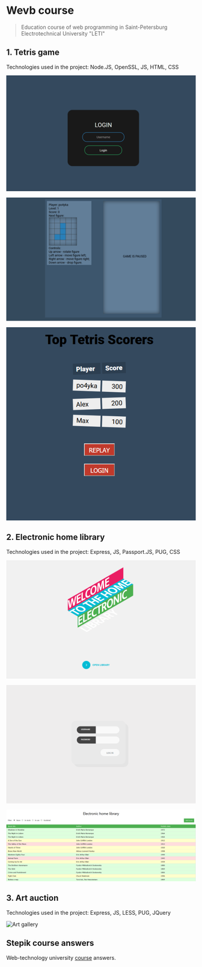 # Wevb course

> Education course of web programming in Saint-Petersburg Electrotechnical University "LETI"

## 1. Tetris game

Technologies used in the project: Node.JS, OpenSSL, JS, HTML, CSS

![Login screen](./readme_media/tetris/tetris_login.gif)

![Play screen](./readme_media/tetris/tetris_play.gif)

![Record table](./readme_media/tetris/tetris_records.png)

## 2. Electronic home library

Technologies used in the project: Express, JS, Passport.JS, PUG, CSS

![Enter screen](./readme_media/library/lib_enter.gif)

![Login screen](./readme_media/library/lib_login.gif)

![Working table](./readme_media/library/lib_main.png)

## 3. Art auction

Technologies used in the project: Express, JS, LESS, PUG, JQuery

![Art gallery](./readme_media/auction/auction.gif)

## Stepik course answers

Web-technology university [course](https://stepik.org/course/4006) answers.